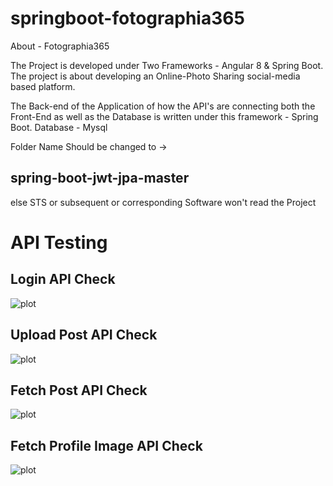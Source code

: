 ﻿# springboot-fotographia365

About - Fotographia365

The Project is developed under Two Frameworks - Angular 8 & Spring Boot. The project is about developing an Online-Photo Sharing social-media based platform.


The Back-end of the Application of how the API's are connecting both the Front-End as well as the Database is written under this framework - Spring Boot. 
Database - Mysql

Folder Name Should be changed to -> 
## spring-boot-jwt-jpa-master 
else STS or subsequent or corresponding Software won't read the Project

# API Testing

## Login API Check

![plot](https://i.imgur.com/GfMp6IH.png)

## Upload Post API Check

![plot](https://i.imgur.com/uLgzG1S.png)

## Fetch Post API Check

![plot](https://i.imgur.com/dXqZyJr.png)

## Fetch Profile Image API Check

![plot](https://i.imgur.com/3aMUqMW.png)
